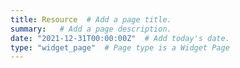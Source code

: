 ```yaml
---
title: Resource  # Add a page title.
summary:   # Add a page description.
date: "2021-12-31T00:00:00Z"  # Add today's date.
type: "widget_page"  # Page type is a Widget Page
---
```

